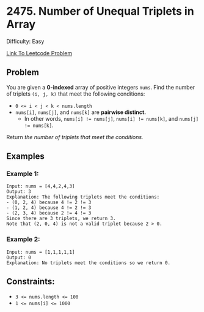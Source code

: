 # 2475. Number of Unequal Triplets in Array
Difficulty: Easy

[Link To Leetcode Problem](https://leetcode.com/problems/number-of-unequal-triplets-in-array/)

## Problem
You are given a **0-indexed** array of positive integers `nums`. Find the number of triplets `(i, j, k)` that meet the following conditions:

- `0 <= i < j < k < nums.length`
- `nums[i]`, `nums[j]`, and `nums[k]` are **pairwise distinct.**
  - In other words, `nums[i] != nums[j]`, `nums[i] != nums[k]`, and `nums[j] != nums[k]`.

Return *the number of triplets that meet the conditions.*

## Examples
### Example 1:
```
Input: nums = [4,4,2,4,3]
Output: 3
Explanation: The following triplets meet the conditions:
- (0, 2, 4) because 4 != 2 != 3
- (1, 2, 4) because 4 != 2 != 3
- (2, 3, 4) because 2 != 4 != 3
Since there are 3 triplets, we return 3.
Note that (2, 0, 4) is not a valid triplet because 2 > 0.
```
### Example 2:
```
Input: nums = [1,1,1,1,1]
Output: 0
Explanation: No triplets meet the conditions so we return 0.
```

## Constraints:
- `3 <= nums.length <= 100`
- `1 <= nums[i] <= 1000`